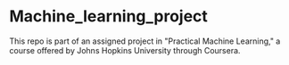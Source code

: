 # Machine_learning_project
This repo is part of an assigned project in "Practical Machine Learning," a course offered by Johns Hopkins University through Coursera.
